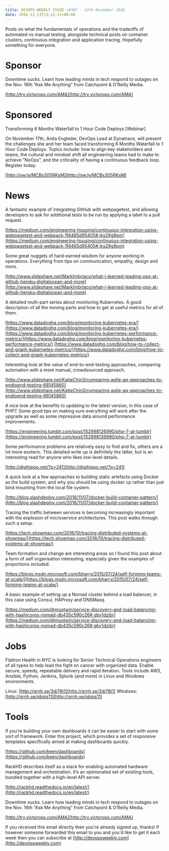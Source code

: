 ```yaml
---
title: DEVOPS WEEKLY ISSUE \#307 - 13th November 2016 
date: 2016-11-13T13:12:11+00:00
---
```


Posts on what the fundamentals of operations and the tradeoffs of automated vs manual testing, alongside technical posts on container clusters, continuous integration and application tracing. Hopefully something for everyone.


Sponsor
======

Downtime sucks. Learn how leading minds in tech respond to outages on the Nov. 16th “Ask Me Anything” from Catchpoint & O’Reilly Media.

[http://try.victorops.com/AMA](http://try.victorops.com/AMA)


Sponsored
========

Transforming 6 Months Waterfall to 1 Hour Code Deploys [Webinar]

On November 17th, Anita Engleder, DevOps Lead at Dynatrace, will present the challenges she and her team faced transforming 6 Months Waterfall to 1 Hour Code Deploys. Topics include: how to align key stakeholders and teams, the cultural and mindset shift all engineering teams had to make to achieve “NoOps”, and the criticality of having a continuous feedback loop. Register today.

[http://ow.ly/MCBs305RKsM](http://ow.ly/MCBs305RKsM)


News
====

A fantastic example of integrating GitHub with webpagetest, and allowing developers to ask for additional tests to be run by applying a label to a pull request.

[https://medium.com/engineering-housing/continuous-integration-using-webpagetest-and-webpack-1f4465d95405#.jks29g9pm](https://medium.com/engineering-housing/continuous-integration-using-webpagetest-and-webpack-1f4465d95405#.jks29g9pm)


Some great nuggets of hard-earned wisdom for anyone working in operations. Everything from tips on communication, empathy, design and more.

[http://www.slideshare.net/MarkImbriaco/what-i-learned-leading-ops-at-github-heroku-digitalocean-and-more](http://www.slideshare.net/MarkImbriaco/what-i-learned-leading-ops-at-github-heroku-digitalocean-and-more)


A detailed multi-part series about monitoring Kubernetes. A good description of all the moving parts and how to get at useful metrics for all of them.

[https://www.datadoghq.com/blog/monitoring-kubernetes-era/](https://www.datadoghq.com/blog/monitoring-kubernetes-era/)
[https://www.datadoghq.com/blog/monitoring-kubernetes-performance-metrics/](https://www.datadoghq.com/blog/monitoring-kubernetes-performance-metrics/)
[https://www.datadoghq.com/blog/how-to-collect-and-graph-kubernetes-metrics/](https://www.datadoghq.com/blog/how-to-collect-and-graph-kubernetes-metrics/)


Interesting look at the value of end-to-end-testing approaches, comparing automation with a more manual, crowdsourced approach.

[http://www.slideshare.net/KatieChin3/comparing-agile-aq-approaches-to-endtoend-testing-68145860](http://www.slideshare.net/KatieChin3/comparing-agile-aq-approaches-to-endtoend-testing-68145860)


A nice look at the benefits to updating to the latest version, in this case of PHP7. Some good tips on making sure everything will work after the upgrade as well as some impressive data around performance improvements.

[https://engineering.tumblr.com/post/152998126990/php-7-at-tumblr](https://engineering.tumblr.com/post/152998126990/php-7-at-tumblr)


Some performance problems are relatively easy to find and fix, others are a lot more esoteric. This detailed write up is definitely the latter, but is an interesting read for anyone who likes low-level details.

[http://digihippo.net/?p=241](http://digihippo.net/?p=241)


A quick look at a few approaches to building static artefacts using Docker as the build system, and why you should be using docker cp rather than just bind mounting from the local file system.

[http://blog.slashdeploy.com/2016/11/07/docker-build-container-pattern/](http://blog.slashdeploy.com/2016/11/07/docker-build-container-pattern/)


Tracing the traffic between services is becoming increasingly important with the explosion of microservice architectures. This post walks through such a setup.

[https://tech.showmax.com/2016/10/tracing-distributed-systems-at-showmax/](https://tech.showmax.com/2016/10/tracing-distributed-systems-at-showmax/)


Team formation and change are interesting areas so I found this post about a form of self organisation interesting, especially given the examples of proportions included.

[https://blogs.msdn.microsoft.com/bharry/2015/07/24/self-forming-teams-at-scale/](https://blogs.msdn.microsoft.com/bharry/2015/07/24/self-forming-teams-at-scale/)


A basic example of setting up a Nomad cluster behind a load balancer, in this case using Consul, HAProxy and DNSMasq.

[https://medium.com/@mustwin/service-discovery-and-load-balancing-with-hashicorps-nomad-db435c590c26#.gbv1dzibr](https://medium.com/@mustwin/service-discovery-and-load-balancing-with-hashicorps-nomad-db435c590c26#.gbv1dzibr)


Jobs
====

Flatiron Health in NYC is looking for Senior Technical Operations engineers of all types to help lead the fight on cancer with organized data.  Enable secure, speedy, repeatable delivery and rapid iteration.  Tools include AWS, Ansible, Python, Jenkins, Splunk (and more) in Linux and Windows environments.

Linux: [http://grnh.se/3di78t1](http://grnh.se/3di78t1)
Windows: [http://grnh.se/pbiqs11](http://grnh.se/pbiqs11)


Tools
=====

If you’re building your own dashboards it can be easier to start with some sort of framework. Enter this project, which provides a set of responsive templates specifically aimed at making dashboards quickly.

[https://github.com/keen/dashboards](https://github.com/keen/dashboards)


RackHD describes itself as a stack for enabling automated hardware management and orchestration. It’s an opinionated set of existing tools, bundled together with a high-level API server.

[http://rackhd.readthedocs.io/en/latest/](http://rackhd.readthedocs.io/en/latest/)


Downtime sucks. Learn how leading minds in tech respond to outages on the Nov. 16th “Ask Me Anything” from Catchpoint & O’Reilly Media.

[http://try.victorops.com/AMA](http://try.victorops.com/AMA)


If you received this email directly then you're already signed up, thanks! If however someone forwarded this email to you and you'd like to get it each week then you can subscribe at [http://devopsweekly.com](http://devopsweekly.com)


